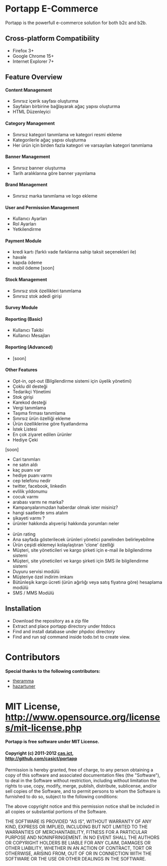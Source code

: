 Portapp E-Commerce
===========================

Portapp is the powerfull e-commerce solution for both b2c and b2b.

Cross-platform Compatibility
----------------------------

* Firefox 3+
* Google Chrome 15+
* Internet Explorer 7+

Feature Overview
----------------

#### Content Management
* Sınırsız içerik sayfası oluşturma
* Sayfaları birbirine bağlayarak ağaç yapısı oluşturma
* HTML Düzenleyici

#### Category Management
* Sınırsız kategori tanımlama ve kategori resmi ekleme
* Kategorilerle ağaç yapısı oluşturma
* Her ürün için birden fazla kategori ve varsayılan kategori tanımlama

#### Banner Management
* Sınırsız banner oluşturma
* Tarih aralıklarına göre banner yayınlama

#### Brand Management
* Sınırsız marka tanımlama ve logo ekleme

#### User and Permission Management
* Kullanıcı Ayarları
* Rol Ayarları
* Yetkilendirme

#### Payment Module
* kredi kartı (farklı vade farklarına sahip taksit seçenekleri ile)
* havale
* kapıda ödeme
* mobil ödeme [soon]

#### Stock Management
* Sınırsız stok özellikleri tanımlama
* Sınırsız stok adedi girişi

#### Survey Module

#### Reporting (Basic)
* Kullanıcı Takibi
* Kullanıcı Mesajları

#### Reporting (Advanced)
* [soon]

#### Other Features
* Opt-in, opt-out (Bilgilendirme sistemi için üyelik yönetimi)
* Çoklu dil desteği
* Tedarikçi Yönetimi
* Stok girişi
* Karekod desteği
* Vergi tanımlama
* Taşıma firması tanımlama
* Sınırsız ürün özelliği ekleme
* Ürün özelliklerine göre fiyatlandırma
* İstek Listesi
* En çok ziyaret edilen ürünler
* Hediye Çeki

[soon]
* Cari tanımları 
* ne satın aldı 
* kaç puanı var
* hediye puanı varmı 
* cep telefonu nedir
* twitter, facebook, linkedin 
* evlilik yıldonumu 
* cocuk varmı
* arabası varmı  ne marka?
* Kampanyalarımızdan haberdar olmak ister misiniz?
* hangi saatlerde sms atalım 
* şikayeti varmı ? 
* ürünler hakkında alışverişi hakkında yorumları neler
* 
* ürün rating
* Ana sayfada gösterilecek ürünleri yönetici panelinden belirleyebilme
* Ürün çeşidi eklemeyi kolaylaştıran 'clone' özelliği
* Müşteri, site yöneticileri ve kargo şirketi için e-mail ile bilgilendirme sistemi
* Müşteri, site yöneticileri ve kargo şirketi için SMS ile  bilgilendirme sistemi
* Duyuru servisi modülü
* Müşteriye özel indirim imkanı
* Bütünleşik kargo ücreti (ürün ağırlığı veya satış fiyatına göre) hesaplama  modülü
* SMS / MMS Modülü


Installation
----------------

* Download the repository as a zip file
* Extract and place portapp directory under htdocs
* Find and install database under phpdoc directory
* Find and run sql command inside todo.txt to create view.

Contributors
============

**Special thanks to the following contributors:**

* [theramma](mailto:ramazan.ayyildiz@gmail.com)
* [hazartuner](mailto:hazar.artuner@gmail.com)

MIT License, http://www.opensource.org/licenses/mit-license.php
===========

**Portapp is free software under MIT License.**

#### Copyright (c) 2011-2012 [cas.ict](mailto:casict@casict.com),<br />http://github.com/casict/portapp

Permission is hereby granted, free of charge, to any person obtaining
a copy of this software and associated documentation files (the
"Software"), to deal in the Software without restriction, including
without limitation the rights to use, copy, modify, merge, publish,
distribute, sublicense, and/or sell copies of the Software, and to
permit persons to whom the Software is furnished to do so, subject to
the following conditions:

The above copyright notice and this permission notice shall be
included in all copies or substantial portions of the Software.

THE SOFTWARE IS PROVIDED "AS IS", WITHOUT WARRANTY OF ANY KIND,
EXPRESS OR IMPLIED, INCLUDING BUT NOT LIMITED TO THE WARRANTIES OF
MERCHANTABILITY, FITNESS FOR A PARTICULAR PURPOSE AND
NONINFRINGEMENT. IN NO EVENT SHALL THE AUTHORS OR COPYRIGHT HOLDERS BE
LIABLE FOR ANY CLAIM, DAMAGES OR OTHER LIABILITY, WHETHER IN AN ACTION
OF CONTRACT, TORT OR OTHERWISE, ARISING FROM, OUT OF OR IN CONNECTION
WITH THE SOFTWARE OR THE USE OR OTHER DEALINGS IN THE SOFTWARE.